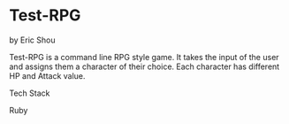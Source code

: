 # Test-RPG

by Eric Shou

Test-RPG is a command line RPG style game. It takes the input of the user and assigns them a character of their choice. Each character has different HP and Attack value. 

Tech Stack

Ruby
